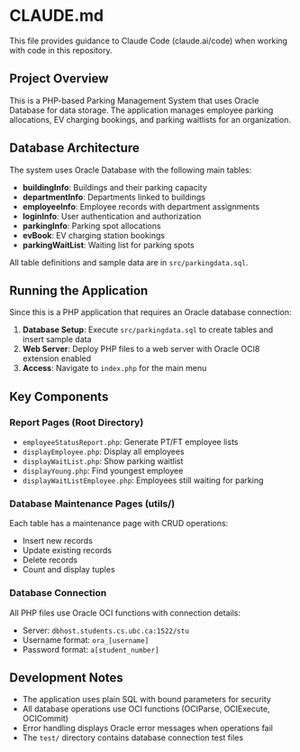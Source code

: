 # CLAUDE.md

This file provides guidance to Claude Code (claude.ai/code) when working with code in this repository.

## Project Overview

This is a PHP-based Parking Management System that uses Oracle Database for data storage. The application manages employee parking allocations, EV charging bookings, and parking waitlists for an organization.

## Database Architecture

The system uses Oracle Database with the following main tables:
- **buildingInfo**: Buildings and their parking capacity
- **departmentInfo**: Departments linked to buildings
- **employeeInfo**: Employee records with department assignments
- **loginInfo**: User authentication and authorization
- **parkingInfo**: Parking spot allocations
- **evBook**: EV charging station bookings
- **parkingWaitList**: Waiting list for parking spots

All table definitions and sample data are in `src/parkingdata.sql`.

## Running the Application

Since this is a PHP application that requires an Oracle database connection:

1. **Database Setup**: Execute `src/parkingdata.sql` to create tables and insert sample data
2. **Web Server**: Deploy PHP files to a web server with Oracle OCI8 extension enabled
3. **Access**: Navigate to `index.php` for the main menu

## Key Components

### Report Pages (Root Directory)
- `employeeStatusReport.php`: Generate PT/FT employee lists
- `displayEmployee.php`: Display all employees
- `displayWaitList.php`: Show parking waitlist
- `displayYoung.php`: Find youngest employee
- `displayWaitListEmployee.php`: Employees still waiting for parking

### Database Maintenance Pages (utils/)
Each table has a maintenance page with CRUD operations:
- Insert new records
- Update existing records
- Delete records
- Count and display tuples

### Database Connection
All PHP files use Oracle OCI functions with connection details:
- Server: `dbhost.students.cs.ubc.ca:1522/stu`
- Username format: `ora_[username]`
- Password format: `a[student_number]`

## Development Notes

- The application uses plain SQL with bound parameters for security
- All database operations use OCI functions (OCIParse, OCIExecute, OCICommit)
- Error handling displays Oracle error messages when operations fail
- The `test/` directory contains database connection test files